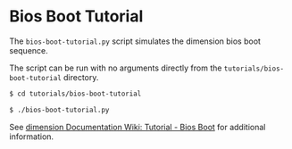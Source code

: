 # Bios Boot Tutorial

The `bios-boot-tutorial.py` script simulates the dimension bios boot sequence.

The script can be run with no arguments directly from the `tutorials/bios-boot-tutorial` directory.

```bash
$ cd tutorials/bios-boot-tutorial

$ ./bios-boot-tutorial.py
```

See [dimension Documentation Wiki: Tutorial - Bios Boot](https://github.com/EOSIO/eos/wiki/Tutorial-Bios-Boot-Sequence) for additional information.
